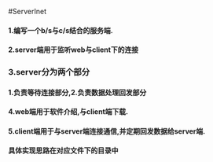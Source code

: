 #ServerInet
####    1.编写一个b/s与c/s结合的服务端.
####    2.server端用于监听web与client下的连接
###     3.server分为两个部分
####        1.负责等待连接部分,2.负责数据处理回发部分
####    4.web端用于软件介绍,与client端下载.
####    5.client端用于与server端连接通信,并定期回发数据给server端.
####    具体实现思路在对应文件下的目录中
